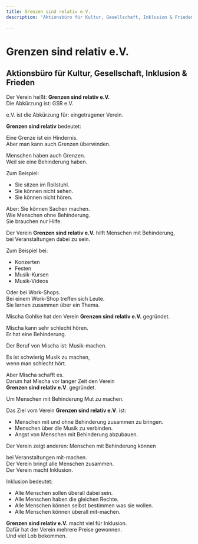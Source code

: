 ```yaml
---
title: Grenzen sind relativ e.V.
description: 'Aktionsbüro für Kultur, Gesellschaft, Inklusion & Frieden '

---
```

# Grenzen sind relativ e.V.

## Aktionsbüro für Kultur, Gesellschaft, Inklusion & Frieden

Der Verein heißt: **Grenzen sind relativ e.V.**  
Die Abkürzung ist: GSR e.V.

e.V. ist die Abkürzung für: eingetragener Verein.

**Grenzen sind relativ** bedeutet:

Eine Grenze ist ein Hindernis.  
Aber man kann auch Grenzen überwinden.

Menschen haben auch Grenzen.  
Weil sie eine Behinderung haben.

Zum Beispiel:
- Sie sitzen im Rollstuhl.
- Sie können nicht sehen.
- Sie können nicht hören.

Aber: Sie können Sachen machen.  
Wie Menschen ohne Behinderung.  
Sie brauchen nur Hilfe.

Der Verein **Grenzen sind relativ e.V.** hilft Menschen mit Behinderung,  
bei Veranstaltungen dabei zu sein.

Zum Beispiel bei:
- Konzerten
- Festen
- Musik-Kursen
- Musik-Videos

Oder bei Work-Shops.  
Bei einem Work-Shop treffen sich Leute.  
Sie lernen zusammen über ein Thema.

Mischa Gohlke hat den Verein **Grenzen sind relativ e.V.** gegründet.

Mischa kann sehr schlecht hören.  
Er hat eine Behinderung.

Der Beruf von Mischa ist: Musik-machen.  

Es ist schwierig Musik zu machen,  
wenn man schlecht hört.

Aber Mischa schafft es.  
Darum hat Mischa vor langer Zeit den Verein  
**Grenzen sind relativ e.V**. gegründet.

Um Menschen mit Behinderung Mut zu machen.

Das Ziel vom Verein **Grenzen sind relativ e.V**. ist:

- Menschen mit und ohne Behinderung zusammen zu bringen.
- Menschen über die Musik zu verbinden.
- Angst von Menschen mit Behinderung abzubauen.

Der Verein zeigt anderen: Menschen mit Behinderung können

bei Veranstaltungen mit-machen.  
Der Verein bringt alle Menschen zusammen.  
Der Verein macht Inklusion.

Inklusion bedeutet:
- Alle Menschen sollen überall dabei sein.
- Alle Menschen haben die gleichen Rechte.
- Alle Menschen können selbst bestimmen was sie wollen.
- Alle Menschen können überall mit-machen.

**Grenzen sind relativ e.V.** macht viel für Inklusion.  
Dafür hat der Verein mehrere Preise gewonnen.  
Und viel Lob bekommen.
